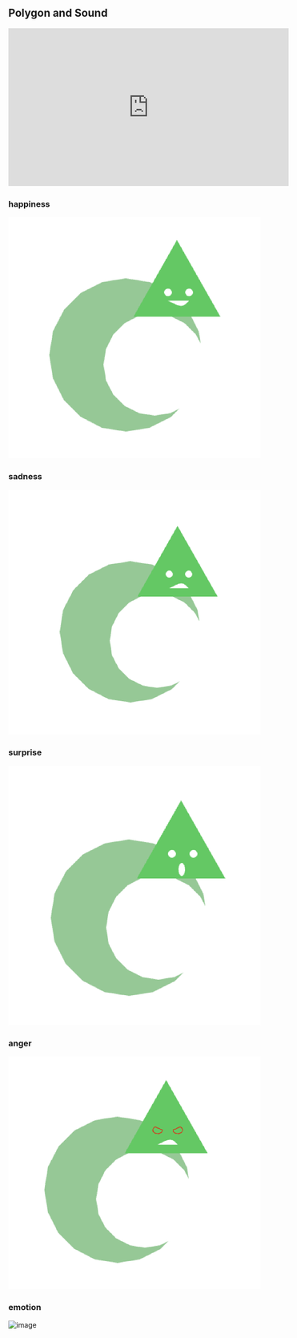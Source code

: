## Polygon and Sound

<iframe width="560" height="315" 
src="https://www.youtube.com/embed/_HRQ58U0LXA" frameborder="0"
allowfullscreen></iframe>



### happiness
![image](https://github.com/EffieSong/openframeworks/raw/master/Assignment_4/happiness.png)
### sadness
![image](https://github.com/EffieSong/openframeworks/raw/master/Assignment_4/sadness.png)
### surprise
![image](https://github.com/EffieSong/openframeworks/raw/master/Assignment_4/surprise.png)
### anger
![image](https://github.com/EffieSong/openframeworks/raw/master/Assignment_4/anger.png)
### emotion
![image](https://github.com/EffieSong/openframeworks/raw/master/Assignment_4/emotion.gif)


